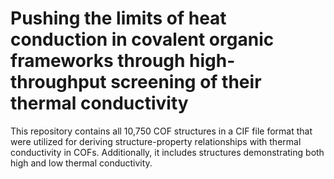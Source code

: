# Pushing the limits of heat conduction in covalent organic frameworks through high-throughput screening of their thermal conductivity

This repository contains all 10,750 COF structures in a CIF file format that were utilized for deriving structure-property relationships with thermal conductivity in COFs. Additionally, it includes structures demonstrating both high and low thermal conductivity. 
